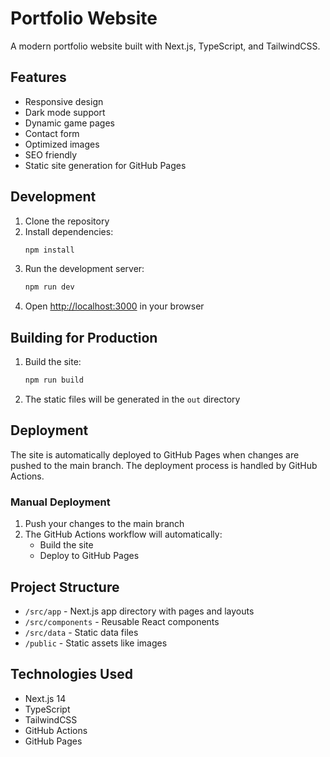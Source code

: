 # Portfolio Website

A modern portfolio website built with Next.js, TypeScript, and TailwindCSS.

## Features

- Responsive design
- Dark mode support
- Dynamic game pages
- Contact form
- Optimized images
- SEO friendly
- Static site generation for GitHub Pages

## Development

1. Clone the repository
2. Install dependencies:
   ```bash
   npm install
   ```
3. Run the development server:
   ```bash
   npm run dev
   ```
4. Open [http://localhost:3000](http://localhost:3000) in your browser

## Building for Production

1. Build the site:
   ```bash
   npm run build
   ```
2. The static files will be generated in the `out` directory

## Deployment

The site is automatically deployed to GitHub Pages when changes are pushed to the main branch. The deployment process is handled by GitHub Actions.

### Manual Deployment

1. Push your changes to the main branch
2. The GitHub Actions workflow will automatically:
   - Build the site
   - Deploy to GitHub Pages

## Project Structure

- `/src/app` - Next.js app directory with pages and layouts
- `/src/components` - Reusable React components
- `/src/data` - Static data files
- `/public` - Static assets like images

## Technologies Used

- Next.js 14
- TypeScript
- TailwindCSS
- GitHub Actions
- GitHub Pages
